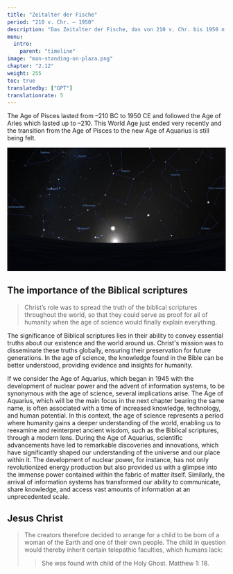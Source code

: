 ```yaml
---
title: "Zeitalter der Fische"
period: "210 v. Chr. – 1950"
description: "Das Zeitalter der Fische, das von 210 v. Chr. bis 1950 n. Chr. reicht, folgte auf das Zeitalter des Widders und ging kürzlich in das Zeitalter des Wassermanns über. Diese Ära ist geprägt von bedeutenden biblischen Ereignissen, insbesondere der Rolle Christi, dessen Mission es war, die Wahrheit der biblischen Schriften weltweit zu verbreiten und so eine Grundlage für das Verständnis der Menschheit im kommenden Zeitalter der Wissenschaft zu schaffen. Das Zeitalter des Wassermanns, das 1945 mit der Entwicklung der Kernenergie und Informationssystemen begann, symbolisiert eine Zeit des gesteigerten Wissens und technologischen Fortschritts, die es der Menschheit ermöglicht, alte Weisheiten durch eine moderne Brille neu zu interpretieren. Zusätzlich beinhaltete das Zeitalter der Fische die Geburt eines bedeutenden Kindes, geboren von einer menschlichen Mutter und einem Außerirdischen, das einzigartige telepathische Fähigkeiten erbte, wie in der biblischen Geschichte der Geburt Jesu Christi dargestellt."
menu:
  intro:
    parent: "timeline"
image: "man-standing-on-plaza.png"
chapter: "2.12"
weight: 255
toc: true
translatedby: ["GPT"]
translationrate: 5
---
```


The Age of Pisces lasted from –210 BC to 1950 CE and followed the Age of Aries which lasted up to –210. This World Age just ended very recently and the transition from the Age of Pisces to the new Age of Aquarius is still being felt.

![Image](images/equinox_bc210.png "Vernal equinox in 210 BC")

## The importance of the Biblical scriptures

> Christ’s role was to spread the truth of the biblical scriptures throughout the world, so that they could serve as proof for all of humanity when the age of science would finally explain everything.

The significance of Biblical scriptures lies in their ability to convey essential truths about our existence and the world around us. Christ's mission was to disseminate these truths globally, ensuring their preservation for future generations. In the age of science, the knowledge found in the Bible can be better understood, providing evidence and insights for humanity.

If we consider the Age of Aquarius, which began in 1945 with the development of nuclear power and the advent of information systems, to be synonymous with the age of science, several implications arise. The Age of Aquarius, which will be the main focus in the next chapter bearing the same name, is often associated with a time of increased knowledge, technology, and human potential. In this context, the age of science represents a period where humanity gains a deeper understanding of the world, enabling us to reexamine and reinterpret ancient wisdom, such as the Biblical scriptures, through a modern lens. During the Age of Aquarius, scientific advancements have led to remarkable discoveries and innovations, which have significantly shaped our understanding of the universe and our place within it. The development of nuclear power, for instance, has not only revolutionized energy production but also provided us with a glimpse into the immense power contained within the fabric of matter itself. Similarly, the arrival of information systems has transformed our ability to communicate, share knowledge, and access vast amounts of information at an unprecedented scale.

## Jesus Christ

> The creators therefore decided to arrange for a child to be born of a woman of the Earth and one of their own people. The child in question would thereby inherit certain telepathic faculties, which humans lack:
>
>> She was found with child of the Holy Ghost. Matthew 1: 18.
